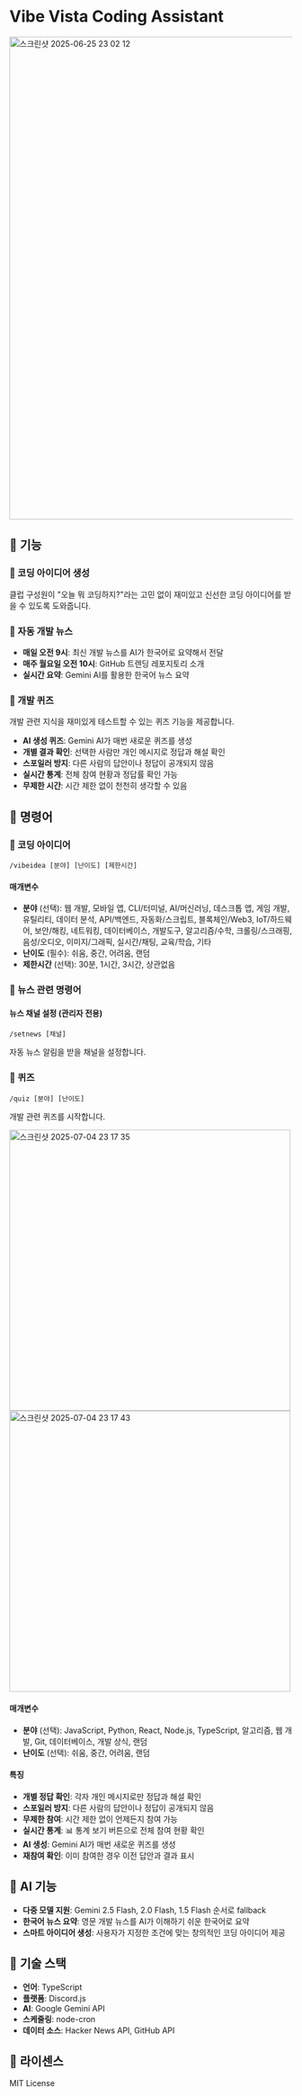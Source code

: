 # Vibe Vista Coding Assistant

<img width="859" alt="스크린샷 2025-06-25 23 02 12" src="https://github.com/user-attachments/assets/87edba11-cede-4508-9424-947f1788edb7" />

## 📌 기능

### 🚀 코딩 아이디어 생성

클럽 구성원이 "오늘 뭐 코딩하지?"라는 고민 없이 재미있고 신선한 코딩 아이디어를 받을 수 있도록 도와줍니다.

### 📰 자동 개발 뉴스

- **매일 오전 9시**: 최신 개발 뉴스를 AI가 한국어로 요약해서 전달
- **매주 월요일 오전 10시**: GitHub 트렌딩 레포지토리 소개
- **실시간 요약**: Gemini AI를 활용한 한국어 뉴스 요약

### 🧩 개발 퀴즈

개발 관련 지식을 재미있게 테스트할 수 있는 퀴즈 기능을 제공합니다.

- **AI 생성 퀴즈**: Gemini AI가 매번 새로운 퀴즈를 생성
- **개별 결과 확인**: 선택한 사람만 개인 메시지로 정답과 해설 확인
- **스포일러 방지**: 다른 사람의 답안이나 정답이 공개되지 않음
- **실시간 통계**: 전체 참여 현황과 정답률 확인 가능
- **무제한 시간**: 시간 제한 없이 천천히 생각할 수 있음

## 💬 명령어

### 🎯 코딩 아이디어

```
/vibeidea [분야] [난이도] [제한시간]
```

#### 매개변수

- **분야** (선택): 웹 개발, 모바일 앱, CLI/터미널, AI/머신러닝, 데스크톱 앱, 게임 개발, 유틸리티, 데이터 분석, API/백엔드, 자동화/스크립트, 블록체인/Web3, IoT/하드웨어, 보안/해킹, 네트워킹, 데이터베이스, 개발도구, 알고리즘/수학, 크롤링/스크래핑, 음성/오디오, 이미지/그래픽, 실시간/채팅, 교육/학습, 기타
- **난이도** (필수): 쉬움, 중간, 어려움, 랜덤
- **제한시간** (선택): 30분, 1시간, 3시간, 상관없음

### 📰 뉴스 관련 명령어

#### 뉴스 채널 설정 (관리자 전용)

```
/setnews [채널]
```

자동 뉴스 알림을 받을 채널을 설정합니다.

### 🧩 퀴즈

```
/quiz [분야] [난이도]
```
개발 관련 퀴즈를 시작합니다.

<img width="500" alt="스크린샷 2025-07-04 23 17 35" src="https://github.com/user-attachments/assets/49af921c-d7e6-4e69-a1f1-cab6b805807f" />
<img width="500" alt="스크린샷 2025-07-04 23 17 43" src="https://github.com/user-attachments/assets/af392ece-3ae8-4389-8176-d66f46ef354f" />



#### 매개변수

- **분야** (선택): JavaScript, Python, React, Node.js, TypeScript, 알고리즘, 웹 개발, Git, 데이터베이스, 개발 상식, 랜덤
- **난이도** (선택): 쉬움, 중간, 어려움, 랜덤

#### 특징

- **개별 정답 확인**: 각자 개인 메시지로만 정답과 해설 확인
- **스포일러 방지**: 다른 사람의 답안이나 정답이 공개되지 않음
- **무제한 참여**: 시간 제한 없이 언제든지 참여 가능
- **실시간 통계**: 📊 통계 보기 버튼으로 전체 참여 현황 확인
- **AI 생성**: Gemini AI가 매번 새로운 퀴즈를 생성
- **재참여 확인**: 이미 참여한 경우 이전 답안과 결과 표시

## 🤖 AI 기능

- **다중 모델 지원**: Gemini 2.5 Flash, 2.0 Flash, 1.5 Flash 순서로 fallback
- **한국어 뉴스 요약**: 영문 개발 뉴스를 AI가 이해하기 쉬운 한국어로 요약
- **스마트 아이디어 생성**: 사용자가 지정한 조건에 맞는 창의적인 코딩 아이디어 제공

## 🔧 기술 스택

- **언어**: TypeScript
- **플랫폼**: Discord.js
- **AI**: Google Gemini API
- **스케줄링**: node-cron
- **데이터 소스**: Hacker News API, GitHub API

## 📝 라이센스

MIT License
